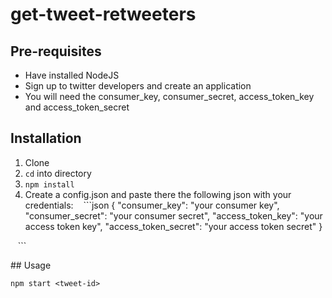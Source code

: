 # get-tweet-retweeters

## Pre-requisites

* Have installed NodeJS
* Sign up to twitter developers and create an application
* You will need the consumer_key, consumer_secret, access_token_key and access_token_secret

## Installation

1. Clone
2. `cd` into directory
3. `npm install`
4. Create a config.json and paste there the following json with your credentials:
    ```json
    {
      "consumer_key": "your consumer key",
      "consumer_secret": "your consumer secret",
      "access_token_key": "your access token key",
      "access_token_secret": "your access token secret"
    }

    ```

## Usage

`npm start <tweet-id>`
